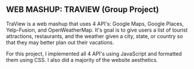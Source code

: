 WEB MASHUP: TRAVIEW (Group Project)
-----------------------------------------------------------
TraView is a web mashup that uses 4 API's: Google Maps, Google Places, Yelp-Fusion, and OpenWeatherMap. It's goal is to
give users a list of tourist attractions, restaurants, and the weather given a city, state, or country so that they may better
plan out their vacations.

For this project, I implemented all 4 API's using JavaScript and formatted them using CSS. I also did a majority of the website aesthetics.
